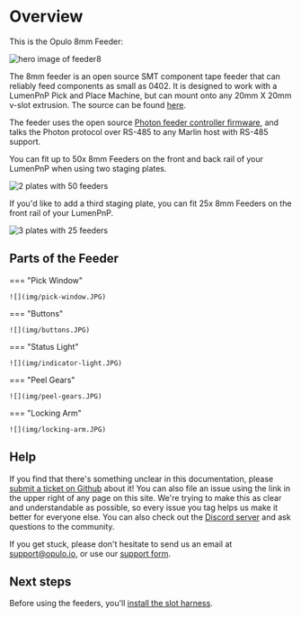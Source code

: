 # Overview

This is the Opulo 8mm Feeder:

![hero image of feeder8](img/with-arm-with-glow.png)

The 8mm feeder is an open source SMT component tape feeder that can reliably feed components as small as 0402. It is designed to work with a LumenPnP Pick and Place Machine, but can mount onto any 20mm X 20mm v-slot extrusion. The source can be found [here](https://github.com/opulo-inc/feeder).

The feeder uses the open source [Photon feeder controller firmware](https://github.com/photonfirmware/photon), and talks the Photon protocol over RS-485 to any Marlin host with RS-485 support.

You can fit up to 50x 8mm Feeders on the front and back rail of your LumenPnP when using two staging plates.

![2 plates with 50 feeders](img/2plates-50feeders.png)

If you'd like to add a third staging plate, you can fit 25x 8mm Feeders on the front rail of your LumenPnP.

![3 plates with 25 feeders](img/3plates-25feeders.png)

## Parts of the Feeder

=== "Pick Window"

    ![](img/pick-window.JPG)

=== "Buttons"

    ![](img/buttons.JPG)

=== "Status Light"

    ![](img/indicator-light.JPG)

=== "Peel Gears"

    ![](img/peel-gears.JPG)

=== "Locking Arm"

    ![](img/locking-arm.JPG)


## Help

If you find that there's something unclear in this documentation, please [submit a ticket on Github](https://github.com/opulo-inc/docs) about it! You can also file an issue using the link in the upper right of any page on this site. We're trying to make this as clear and understandable as possible, so every issue you tag helps us make it better for everyone else. You can also check out the [Discord server](https://discordapp.com/invite/TCwy6De) and ask questions to the community.

If you get stuck, please don't hesitate to send us an email at support@opulo.io, or use our [support form](https://opulo.io/pages/contact-support).

## Next steps

Before using the feeders, you'll [install the slot harness](../2-install-harness/installing-the-slot-harness.md).
